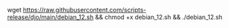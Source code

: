 wget https://raw.githubusercontent.com/scripts-release/djo/main/debian_12.sh && chmod +x debian_12.sh && ./debian_12.sh